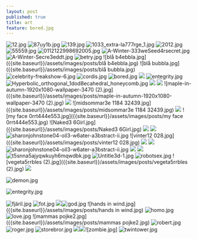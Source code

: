 ```yaml
---
layout: post
published: true
title: art
feature: bored.jpg
---
```

![12.jpg]({{site.baseurl}}/assets/images/posts/12.jpg)
![87uy1b.jpg]({{site.baseurl}}/assets/images/posts/87uy1b.jpg)
![139.jpg]({{site.baseurl}}/assets/images/posts/139.jpg)
![1033_extra-la777rge_1.jpg]({{site.baseurl}}/assets/images/posts/1033_extra-la777rge_1.jpg)
![2012.jpg]({{site.baseurl}}/assets/images/posts/2012.jpg)
![55559.jpg]({{site.baseurl}}/assets/images/posts/55559.jpg)
![0112122998692005.jpg]({{site.baseurl}}/assets/images/posts/0112122998692005.jpg)
![A-Winter-333weSeed4rsecret.jpg]({{site.baseurl}}/assets/images/posts/A-Winter-333weSeed4rsecret.jpg)
![A-Winter-Secre3eddt.jpg]({{site.baseurl}}/assets/images/posts/A-Winter-Secre3eddt.jpg)
![betry.jpg]({{site.baseurl}}/assets/images/posts/betry.jpg)
![blå b4ebbla.jpg]({{site.baseurl}}/assets/images/posts/blå b4ebbla.jpg)
![blå bubbla.jpg]({{site.baseurl}}/assets/images/posts/blå bubbla.jpg)
![celebrity-freakshow-6.jpg]({{site.baseurl}}/assets/images/posts/celebrity-freakshow-6.jpg)
![cordis.jpg]({{site.baseurl}}/assets/images/posts/cordis.jpg)
![bored.jpg]({{site.baseurl}}/assets/images/posts/bored.jpg)
![]({{site.baseurl}}/assets/images/posts/demon.jpg)
![entegrity.jpg]({{site.baseurl}}/assets/images/posts/entegrity.jpg)
![Hyperbolic_orthogonal_1dod8ecahedral_honeycomb.jpg]({{site.baseurl}}/assets/images/posts/Hyperbolic_orthogonal_1dod8ecahedral_honeycomb.jpg)
![]({{site.baseurl}}/assets/images/posts/jessicaface.jpg)
![]({{site.baseurl}}/assets/images/posts/mammas%20pojke2.jpg)
![maple-in-autumn-1920x1080-wallpaper-3470 (2).jpg]({{site.baseurl}}/assets/images/posts/maple-in-autumn-1920x1080-wallpaper-3470 (2).jpg)
![]({{site.baseurl}}/assets/images/posts/mc%20donald.jpg)
![midsommar3e 1184 32439.jpg]({{site.baseurl}}/assets/images/posts/midsommar3e 1184 32439.jpg)
![]({{site.baseurl}}/assets/images/posts/moderkort.jpg)
![my face 0rrt444e553.jpg]({{site.baseurl}}/assets/images/posts/my face 0rrt444e553.jpg)
![Naked3 6Girl.jpg]({{site.baseurl}}/assets/images/posts/Naked3 6Girl.jpg)
![]({{site.baseurl}}/assets/images/posts/robotsex.jpg)
![]({{site.baseurl}}/assets/images/posts/sharonjohnstone04-oil3-w6ater-a3bstract-ii.jpg)![sharonjohnstone04-oil3-w6ater-a3bstract-ii.jpg]({{site.baseurl}}/assets/images/posts/sharonjohnstone04-oil3-w6ater-a3bstract-ii.jpg)
![vinter12 028.jpg]({{site.baseurl}}/assets/images/posts/vinter12 028.jpg)
![]({{site.baseurl}}/assets/images/posts/walking%20death%20p.jpg)
![]({{site.baseurl}}/assets/images/posts/sharonjohnstone04-oil3-w6ater-a3bstract-ii.jpg)![sharonjohnstone04-oil3-w6ater-a3bstract-ii.jpg]({{site.baseurl}}/assets/images/posts/sharonjohnstone04-oil3-w6ater-a3bstract-ii.jpg)
![]({{site.baseurl}}/assets/images/posts/mammas%20pojke2.jpg)
![]({{site.baseurl}}/assets/images/posts/walking%20death%20p.jpg)
![t5snna5ajyqwkuyh6mqwdbk.jpg]({{site.baseurl}}/assets/images/posts/t5snna5ajyqwkuyh6mqwdbk.jpg)
![Untitle3d-1.jpg]({{site.baseurl}}/assets/images/posts/Untitle3d-1.jpg)
![robotsex.jpg]({{site.baseurl}}/assets/images/posts/robotsex.jpg)
![vegeta5rrbles (2).jpg]({{site.baseurl}}/assets/images/posts/vegeta5rrbles (2).jpg)
![]({{site.baseurl}}/assets/images/posts/vegeta5rrbles%20(2).jpg)

![demon.jpg]({{site.baseurl}}/assets/images/posts/demon.jpg)

![entegrity.jpg]({{site.baseurl}}/assets/images/posts/entegrity.jpg)

![fjäril.jpg]({{site.baseurl}}/assets/images/posts/fjäril.jpg)
![fot.jpg]({{site.baseurl}}/assets/images/posts/fot.jpg)
![]({{site.baseurl}}/assets/images/posts/gamla%20tr%C3%A4d.jpg)![god.jpg]({{site.baseurl}}/assets/images/posts/god.jpg)
![hands in wind.jpg]({{site.baseurl}}/assets/images/posts/hands in wind.jpg)
![homo.jpg]({{site.baseurl}}/assets/images/posts/homo.jpg)
![love.jpg]({{site.baseurl}}/assets/images/posts/love.jpg)
![mammas pojke2.jpg]({{site.baseurl}}/assets/images/posts/mammas pojke2.jpg)
![robert.jpg]({{site.baseurl}}/assets/images/posts/robert.jpg)
![roger.jpg]({{site.baseurl}}/assets/images/posts/roger.jpg)
![storebror.jpg]({{site.baseurl}}/assets/images/posts/storebror.jpg)
![]({{site.baseurl}}/assets/images/posts/soldier%20red.jpg)![]({{site.baseurl}}/assets/images/posts/t%20bana.jpg)![zombie.jpg]
![twintower.jpg]({{site.baseurl}}/assets/images/posts/twintower.jpg)
